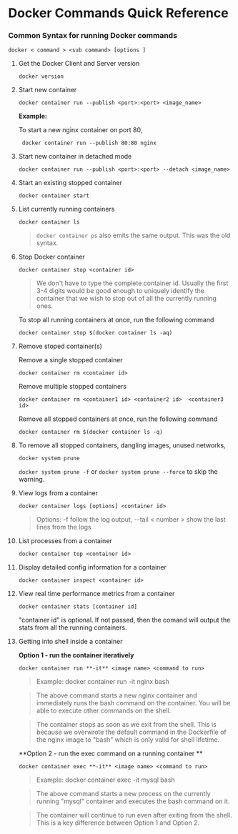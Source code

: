 # Docker Commands Quick Reference

### Common Syntax for running Docker commands

   `docker < command > <sub command> [options ]`


1. Get the Docker Client and Server version

    `docker version`
    
2. Start new container

    `docker container run --publish <port>:<port> <image_name>`
    
    **Example:**
       
     To start a new nginx container on port 80,
         
        docker container run --publish 80:80 nginx
        
3. Start new container in detached mode

    `docker container run --publish <port>:<port> --detach <image_name>`

4. Start an existing stopped container

   `docker container start `

5. List currently running containers

    `docker container ls`
    
    > `docker container ps` also emits the same output. This was the old syntax.
    
6. Stop Docker container

    `docker container stop <container id>`
    
    > We don't have to type the complete container id. Usually the first 3-4 digits would be good enough to uniquely identify the container that we wish to stop out of all the currently running ones.
    
    To stop all running containers at once, run the following command
    
    `docker container stop $(docker container ls -aq)`
    
7. Remove stoped container(s)

   Remove a single stopped container
   
    `docker container rm <container id>`
    
   Remove multiple stopped containers
   
    `docker container rm <container1 id> <container2 id>  <container3 id>`

   Remove all stopped containers at once, run the following command
    
    `docker container rm $(docker container ls -q)`

8. To remove all stopped containers, dangling images, unused networks,

   `docker system prune`
    
   `docker system prune -f` or `docker system prune --force` to skip the warning.
 

9. View logs from a container

    `docker container logs [options] <container id>`
    
    > Options:  -f                      follow the log output, 
    >            --tail < number >         show the last <number> lines from the logs
   
10. List processes from a container

      `docker container top <container id>`
      
11. Display detailed config information for a container

     `docker container inspect <container id>`
     
12. View real time performance metrics from a container

    `docker container stats [container id]`
    
    "container id" is optional. If not passed, then the comand will output the stats from all the running containers.
    
13. Getting into shell inside a container  
    
     **Option 1 - run the container iteratively**
     
     `docker container run **-it** <image name> <command to run>`
     
     > Example: docker container run -it nginx bash
     
     > The above command starts a new nginx container and immediately runs the bash command on the container. You will be able to execute other commands on the shell.

    > The container stops as soon as we exit from the shell. This is because we overwrote the default command in the Dockerfile of the nginx image to "bash" which is only valid for shell lifetime.
    
    
     **Option 2 - run the exec command on a running container **
     
     `docker container exec **-it** <image name> <command to run>`
     
     > Example: docker container exec -it mysql bash
     
     > The above command starts a new process on the currently running "mysql" container and executes the bash command on it.

    > The container will continue to run even after exiting from the shell. This is a key difference between Option 1 and Option 2.
    
